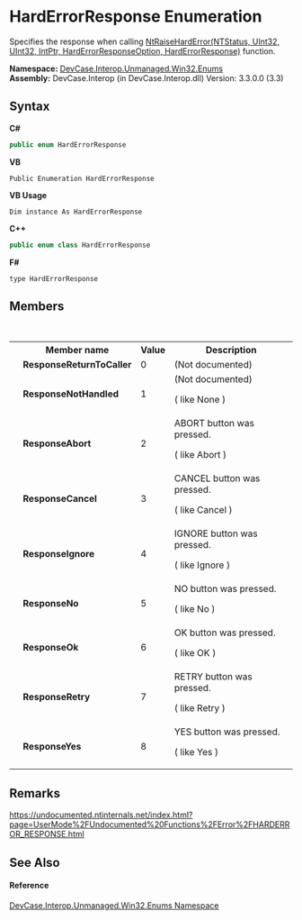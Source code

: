# HardErrorResponse Enumeration
 

Specifies the response when calling <a href="M_DevCase_Interop_Unmanaged_Win32_NativeMethods_NtRaiseHardError">NtRaiseHardError(NTStatus, UInt32, UInt32, IntPtr, HardErrorResponseOption, HardErrorResponse)</a> function.

**Namespace:**&nbsp;<a href="N_DevCase_Interop_Unmanaged_Win32_Enums">DevCase.Interop.Unmanaged.Win32.Enums</a><br />**Assembly:**&nbsp;DevCase.Interop (in DevCase.Interop.dll) Version: 3.3.0.0 (3.3)

## Syntax

**C#**<br />
``` C#
public enum HardErrorResponse
```

**VB**<br />
``` VB
Public Enumeration HardErrorResponse
```

**VB Usage**<br />
``` VB Usage
Dim instance As HardErrorResponse
```

**C++**<br />
``` C++
public enum class HardErrorResponse
```

**F#**<br />
``` F#
type HardErrorResponse
```


## Members
&nbsp;<table><tr><th></th><th>Member name</th><th>Value</th><th>Description</th></tr><tr><td /><td target="F:DevCase.Interop.Unmanaged.Win32.Enums.HardErrorResponse.ResponseReturnToCaller">**ResponseReturnToCaller**</td><td>0</td><td>(Not documented)</td></tr><tr><td /><td target="F:DevCase.Interop.Unmanaged.Win32.Enums.HardErrorResponse.ResponseNotHandled">**ResponseNotHandled**</td><td>1</td><td>(Not documented) 

 ( like None )</td></tr><tr><td /><td target="F:DevCase.Interop.Unmanaged.Win32.Enums.HardErrorResponse.ResponseAbort">**ResponseAbort**</td><td>2</td><td>ABORT button was pressed. 

 ( like Abort )</td></tr><tr><td /><td target="F:DevCase.Interop.Unmanaged.Win32.Enums.HardErrorResponse.ResponseCancel">**ResponseCancel**</td><td>3</td><td>CANCEL button was pressed. 

 ( like Cancel )</td></tr><tr><td /><td target="F:DevCase.Interop.Unmanaged.Win32.Enums.HardErrorResponse.ResponseIgnore">**ResponseIgnore**</td><td>4</td><td>IGNORE button was pressed. 

 ( like Ignore )</td></tr><tr><td /><td target="F:DevCase.Interop.Unmanaged.Win32.Enums.HardErrorResponse.ResponseNo">**ResponseNo**</td><td>5</td><td>NO button was pressed. 

 ( like No )</td></tr><tr><td /><td target="F:DevCase.Interop.Unmanaged.Win32.Enums.HardErrorResponse.ResponseOk">**ResponseOk**</td><td>6</td><td>OK button was pressed. 

 ( like OK )</td></tr><tr><td /><td target="F:DevCase.Interop.Unmanaged.Win32.Enums.HardErrorResponse.ResponseRetry">**ResponseRetry**</td><td>7</td><td>RETRY button was pressed. 

 ( like Retry )</td></tr><tr><td /><td target="F:DevCase.Interop.Unmanaged.Win32.Enums.HardErrorResponse.ResponseYes">**ResponseYes**</td><td>8</td><td>YES button was pressed. 

 ( like Yes )</td></tr></table>

## Remarks
<a href="https://undocumented.ntinternals.net/index.html?page=UserMode%2FUndocumented%20Functions%2FError%2FHARDERROR_RESPONSE.html" target="_blank">https://undocumented.ntinternals.net/index.html?page=UserMode%2FUndocumented%20Functions%2FError%2FHARDERROR_RESPONSE.html</a>

## See Also


#### Reference
<a href="N_DevCase_Interop_Unmanaged_Win32_Enums">DevCase.Interop.Unmanaged.Win32.Enums Namespace</a><br />
